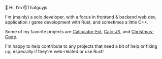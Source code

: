 👋 Hi, I’m @Thatguyjs

I'm (mainly) a solo developer, with a focus in frontend & backend web dev, application / game development with Rust, and sometimes a little C++.

Some of my favorite projects are [Calculator-Ext](https://github.com/Thatguyjs/Calculator-Ext), [Calc-JS](https://github.com/Thatguyjs/Calc-JS), and [Christmas-Code](https://github.com/Thatguyjs/Christmas-Code).

I'm happy to help contribute to any projects that need a bit of help or fixing up, especially if they're web-related or use Rust!
